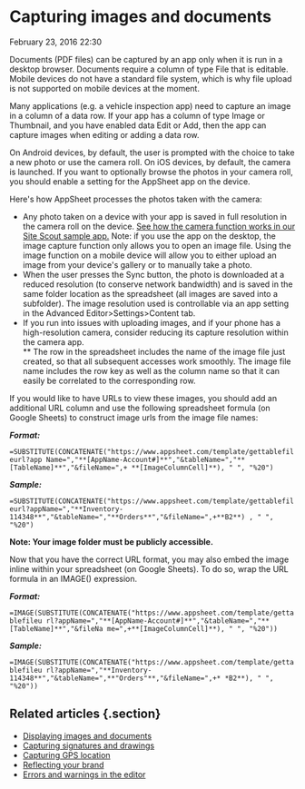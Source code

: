 #  Capturing images and documents


February 23, 2016 22:30

Documents (PDF files) can be captured by an app only when it is run in a
desktop browser. Documents require a column of type File that is editable.
Mobile devices do not have a standard file system, which is why file upload is
not supported on mobile devices at the moment.

Many applications (e.g. a vehicle inspection app) need to capture an image in
a column of a data row. If your app has a column of type Image or Thumbnail,
and you have enabled data Edit or Add, then the app can capture images when
editing or adding a data row.

On Android devices, by default, the user is prompted with the choice to take a
new photo or use the camera roll. On iOS devices, by default, the camera is
launched. If you want to optionally browse the photos in your camera roll, you
should enable a setting for the AppSheet app on the device.

Here's how AppSheet processes the photos taken with the camera:

  * Any photo taken on a device with your app is saved in full resolution in the camera roll on the device. [See how the camera function works in our Site Scout sample app.](https://www.appsheet.com/samples/An-app-for-construction-site-inspections-with-GPS-and-images?appGuidString=a7058530-b6d1-4dcd-a819-6000e7bbe6c1) Note: if you use the app on the desktop, the image capture function only allows you to open an image file. Using the image function on a mobile device will allow you to either upload an image from your device's gallery or to manually take a photo.
  * When the user presses the Sync button, the photo is downloaded at a reduced resolution (to conserve network bandwidth) and is saved in the same folder location as the spreadsheet (all images are saved into a subfolder). The image resolution used is controllable via an app setting in the Advanced Editor>Settings>Content tab.
  * If you run into issues with uploading images, and if your phone has a high-resolution camera, consider reducing its capture resolution within the camera app.  
** The row in the spreadsheet includes the name of the image file just created, so that all subsequent accesses work smoothly. The image file name includes the row key as well as the column name so that it can easily be correlated to the corresponding row.



If you would like to have URLs to view these images, you should add an
additional URL column and use the following spreadsheet formula (on Google
Sheets) to construct image urls from the image file names:

_**Format:**_

`=SUBSTITUTE(CONCATENATE("https://www.appsheet.com/template/gettablefileurl?app
Name=","**[AppName-Account#]**","&tableName=","**[TableName]**","&fileName=",+
**[ImageColumnCell]**), " ", "%20")`

_**Sample:**_

`=SUBSTITUTE(CONCATENATE("https://www.appsheet.com/template/gettablefileurl?appName=","**Inventory-114348**","&tableName=","**Orders**","&fileName=",+**B2**)
, " ", "%20")`

**Note: Your image folder must be publicly accessible.**

Now that you have the correct URL format, you may also embed the image inline
within your spreadsheet (on Google Sheets). To do so, wrap the URL formula in
an IMAGE() expression.

**_Format:_**

`=IMAGE(SUBSTITUTE(CONCATENATE("https://www.appsheet.com/template/gettablefileu
rl?appName=","**[AppName-Account#]**","&tableName=","**[TableName]**","&fileNa
me=",+**[ImageColumnCell]**), " ", "%20"))`

**_Sample:_**

`=IMAGE(SUBSTITUTE(CONCATENATE("https://www.appsheet.com/template/gettablefileu
rl?appName=","**Inventory-114348**","&tableName=",**"Orders"**,"&fileName=",+*
*B2**), " ", "%20"))`



## Related articles {.section}

  * [Displaying images and documents](Displaying-images-and-documents.md)
  * [Capturing signatures and drawings](Capturing-signatures-and-drawings.md)
  * [Capturing GPS location](Capturing-GPS-location.md)
  * [Reflecting your brand](Reflecting-your-brand.md)
  * [Errors and warnings in the editor](Errors-and-warnings-in-the-editor.md)


